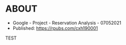 # ABOUT

- Google - Project - Reservation Analysis - 07052021
- Published: https://rpubs.com/cxh190001

TEST